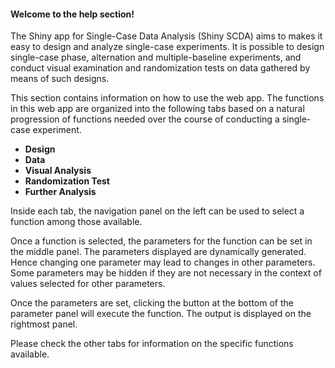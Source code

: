#### Welcome to the help section!

The Shiny app for Single-Case Data Analysis (Shiny SCDA) aims to makes it easy to design and analyze single-case experiments. It is possible to design single-case phase, alternation and multiple-baseline experiments, and conduct visual examination and randomization tests on data gathered by means of such designs. 

This section contains information on how to use the web app. The functions in this web app are organized into the following tabs based on a natural progression of functions needed over the course of conducting a single-case experiment.

* **Design**
* **Data**
* **Visual Analysis**
* **Randomization Test**
* **Further Analysis**

Inside each tab, the navigation panel on the left can be used to select a function among those available.

Once a function is selected, the parameters for the function can be set in the middle panel. The parameters displayed are dynamically generated. Hence changing one parameter may lead to changes in other parameters. Some parameters may be hidden if they are not necessary in the context of values selected for other parameters. 

Once the parameters are set, clicking the button at the bottom of the parameter panel will execute the function. The output is displayed on the rightmost panel.

Please check the other tabs for information on the specific functions available.
